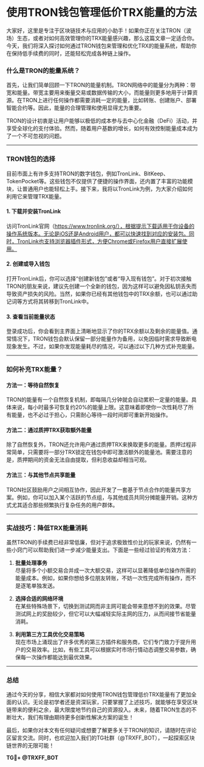 # 使用TRON钱包管理低价TRX能量的方法

大家好，这里是专注于区块链技术与应用的小助手！如果你正在关注TRON（波场）生态，或者对如何高效管理你的TRX能量感兴趣，那么这篇文章一定适合你。今天，我们将深入探讨如何通过TRON钱包来管理和优化TRX的能量系统，帮助你在保持低手续费的同时，还能轻松完成各种链上操作。

### 什么是TRON的能量系统？

首先，让我们简单回顾一下TRON的能量机制。TRON网络中的能量分为两种：带宽和能量。带宽主要用来衡量交易或数据传输的大小，而能量则更多地用于计算资源。在TRON上进行任何操作都需要消耗一定的能量，比如转账、创建账户、部署智能合约等。因此，能量的合理管理和使用显得尤为重要。

TRON的设计初衷是让用户能够以极低的成本参与去中心化金融（DeFi）活动，并享受全球化的支付体验。然而，随着用户基数的增长，如何有效控制能量成本成为了一个不可忽视的问题。

---

### TRON钱包的选择

目前市面上有许多支持TRON的数字钱包，例如TronLink、BitKeep、TokenPocket等。这些钱包不仅提供了便捷的操作界面，还内置了丰富的功能模块，让普通用户也能轻松上手。接下来，我将以TronLink为例，为大家介绍如何利用它来管理TRX能量。

#### 1. 下载并安装TronLink
访问TronLink官网（https://www.tronlink.org/），根据提示下载适用于你设备的操作系统版本。无论是iOS还是Android用户，都可以快速找到对应的安装包。同时，TronLink也支持浏览器插件形式，方便Chrome或Firefox用户直接扩展使用。

#### 2. 创建或导入钱包
打开TronLink后，你可以选择“创建新钱包”或者“导入现有钱包”。对于初次接触TRON的朋友来说，建议先创建一个全新的钱包，因为这样可以避免因私钥丢失而导致资产损失的风险。当然，如果你已经有其他钱包中的TRX余额，也可以通过助记词等方式将其转移到TronLink中。

#### 3. 查看当前能量状态
登录成功后，你会看到主界面上清晰地显示了你的TRX余额以及剩余的能量值。通常情况下，TRON钱包会默认保留一部分能量作为备用，以免因临时需求导致断电现象发生。不过，如果你发现能量耗尽的情况，可以通过以下几种方式补充能量。

---

### 如何补充TRX能量？

#### 方法一：等待自然恢复
TRON的能量有一个自然恢复机制，即每隔几分钟就会自动累积一定量的能量。具体来说，每小时最多可恢复约20%的能量上限。这意味着即使你一次性耗尽了所有能量，也不必过于担心，只需耐心等待一段时间即可重新开始操作。

#### 方法二：通过质押TRX获取额外能量
除了自然恢复外，TRON还允许用户通过质押TRX来换取更多的能量。质押过程非常简单，只需要将一部分TRX锁定在钱包中即可激活额外的能量池。需要注意的是，质押期间的资金无法自由提取，但利息收益却相当可观。

#### 方法三：与其他节点共享能量
TRON社区鼓励用户之间相互协作，因此开发了一套基于节点合作的能量共享方案。例如，你可以加入某个活跃的节点组，与其他成员共同分摊能量开销。这种方式尤其适合那些频繁执行复杂任务的用户群体。

---

### 实战技巧：降低TRX能量消耗

虽然TRON的手续费已经非常低廉，但对于追求极致性价比的玩家来说，仍然有一些小窍门可以帮助我们进一步减少能量支出。下面是一些经过验证的有效方法：

1. **批量处理事务**  
   尽量将多个小额交易合并成一次大额交易，这样可以显著降低单位操作所需的能量成本。例如，如果你想给多位朋友转账，不妨一次性完成所有操作，而不是逐笔单独发送。

2. **选择合适的网络环境**  
   在某些特殊场景下，切换到测试网而非主网可能会带来意想不到的效果。尽管测试网上的奖励较少，但它可以大幅减轻实际主网的压力，从而间接节省能量消耗。

3. **利用第三方工具优化交易策略**  
   现在市场上涌现出了许多优秀的第三方插件和服务商，它们专门致力于提升用户的交易效率。比如，有些工具可以根据实时市场行情动态调整交易参数，确保每一次操作都能达到最优效果。

---

### 总结

通过今天的分享，相信大家都对如何使用TRON钱包管理低价TRX能量有了更加全面的认识。无论是初学者还是资深玩家，只要掌握了上述技巧，就能够在享受区块链带来的便利之余，最大限度地节约自己的资源投入。未来，随着TRON生态的不断壮大，我们有理由期待更多创新性解决方案的诞生！

最后，如果你对本文有任何疑问或想要了解更多关于TRON的知识，请随时在评论区留言交流。同时，也欢迎加入我们的TG社群（@TRXFF_BOT），一起探索区块链世界的无限可能！

**TG💪+ @TRXFF_BOT**